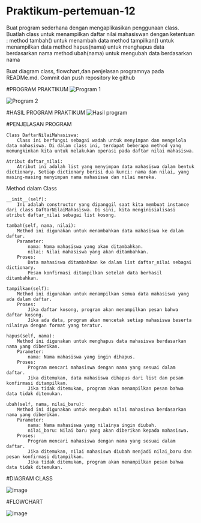# Praktikum-pertemuan-12
Buat program sederhana dengan mengaplikasikan penggunaan class. Buatlah class untuk menampilkan daftar nilai mahasiswan dengan ketentuan : 
method tambah() untuk menambah data 
method tampilkan() untuk menampilkan data 
method hapus(nama) untuk menghapus data berdasarkan nama
method ubah(nama) untuk mengubah data berdasarkan nama

Buat diagram class, flowchart,dan penjelasan programnya pada READMe.md. 
Commit dan push repository ke github

#PROGRAM PRAKTIKUM 
![Program 1](https://github.com/user-attachments/assets/d0e502e4-fc65-49cc-a253-a077a4b172b3)

![Program 2](https://github.com/user-attachments/assets/3f0415c2-5444-46bd-83ea-0484b37f6787)

#HASIL PROGRAM PRAKTIKUM
![Hasil program](https://github.com/user-attachments/assets/291f3f30-481c-4433-869a-1bd9be7d6c58)

#PENJELASAN PROGRAM


    Class DaftarNilaiMahasiswa:
        Class ini berfungsi sebagai wadah untuk menyimpan dan mengelola data mahasiswa. Di dalam class ini, terdapat beberapa method yang memungkinkan kita untuk melakukan operasi pada daftar nilai mahasiswa.

    Atribut daftar_nilai:
        Atribut ini adalah list yang menyimpan data mahasiswa dalam bentuk dictionary. Setiap dictionary berisi dua kunci: nama dan nilai, yang masing-masing menyimpan nama mahasiswa dan nilai mereka.

Method dalam Class

    __init__(self):
        Ini adalah constructor yang dipanggil saat kita membuat instance dari class DaftarNilaiMahasiswa. Di sini, kita menginisialisasi atribut daftar_nilai sebagai list kosong.

    tambah(self, nama, nilai):
        Method ini digunakan untuk menambahkan data mahasiswa ke dalam daftar.
        Parameter:
            nama: Nama mahasiswa yang akan ditambahkan.
            nilai: Nilai mahasiswa yang akan ditambahkan.
        Proses:
            Data mahasiswa ditambahkan ke dalam list daftar_nilai sebagai dictionary.
            Pesan konfirmasi ditampilkan setelah data berhasil ditambahkan.

    tampilkan(self):
        Method ini digunakan untuk menampilkan semua data mahasiswa yang ada dalam daftar.
        Proses:
            Jika daftar kosong, program akan menampilkan pesan bahwa daftar kosong.
            Jika ada data, program akan mencetak setiap mahasiswa beserta nilainya dengan format yang teratur.

    hapus(self, nama):
        Method ini digunakan untuk menghapus data mahasiswa berdasarkan nama yang diberikan.
        Parameter:
            nama: Nama mahasiswa yang ingin dihapus.
        Proses:
            Program mencari mahasiswa dengan nama yang sesuai dalam daftar.
            Jika ditemukan, data mahasiswa dihapus dari list dan pesan konfirmasi ditampilkan.
            Jika tidak ditemukan, program akan menampilkan pesan bahwa data tidak ditemukan.

    ubah(self, nama, nilai_baru):
        Method ini digunakan untuk mengubah nilai mahasiswa berdasarkan nama yang diberikan.
        Parameter:
            nama: Nama mahasiswa yang nilainya ingin diubah.
            nilai_baru: Nilai baru yang akan diberikan kepada mahasiswa.
        Proses:
            Program mencari mahasiswa dengan nama yang sesuai dalam daftar.
            Jika ditemukan, nilai mahasiswa diubah menjadi nilai_baru dan pesan konfirmasi ditampilkan.
            Jika tidak ditemukan, program akan menampilkan pesan bahwa data tidak ditemukan.
            
#DIAGRAM CLASS

![image](https://github.com/user-attachments/assets/0db2bf86-7fb1-4181-b8c6-b8c9eab5f36b)




#FLOWCHART

![image](https://github.com/user-attachments/assets/b0cd7eb4-e48c-49b7-89a8-f74c01d17666)



